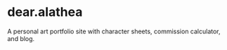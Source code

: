 # dear.alathea

A personal art portfolio site with character sheets, commission calculator, and blog.
